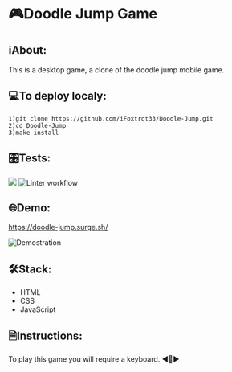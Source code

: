 # 🎮Doodle Jump Game

## ℹAbout:
This is a desktop game, a clone of the doodle jump mobile game.

## 💻To deploy localy:
```
1)git clone https://github.com/iFoxtrot33/Doodle-Jump.git
2)cd Doodle-Jump
3)make install
```

## 🎛️Tests:
<a href="https://codeclimate.com/github/iFoxtrot33/Doodle-Jump/maintainability"><img src="https://api.codeclimate.com/v1/badges/0fd123a8c70a5afa8744/maintainability" /></a>
![Linter workflow](https://github.com/iFoxtrot33/Doodle-Jump/actions/workflows/lint.yml/badge.svg)

## 🌐Demo:
https://doodle-jump.surge.sh/

![Demostration](https://user-images.githubusercontent.com/102408798/205708608-b14e2c4e-8f5d-4fd0-9217-0110ca25e94a.png)

## 🛠Stack:
- HTML
- CSS
- JavaScript

## 🗎Instructions: 
To play this game you will require a keyboard. ◀️🔼▶️
